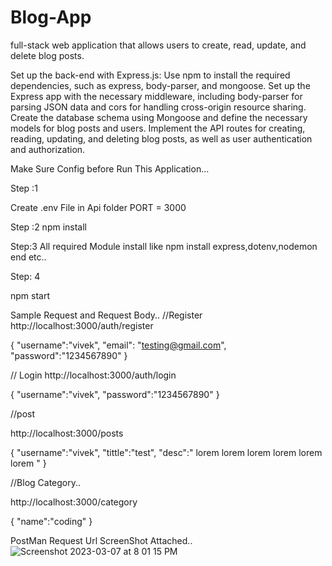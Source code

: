 # Blog-App

full-stack web application that allows users to create, read, update, and delete blog posts.

Set up the back-end with Express.js:
Use npm to install the required dependencies, such as express, body-parser, and mongoose.
Set up the Express app with the necessary middleware, including body-parser for parsing JSON data and cors for handling cross-origin resource sharing.
Create the database schema using Mongoose and define the necessary models for blog posts and users.
Implement the API routes for creating, reading, updating, and deleting blog posts, as well as user authentication and authorization.




Make Sure Config before Run This Application...

Step :1

Create .env File in Api folder 
PORT = 3000

Step :2
npm install 

Step:3
All required Module install like npm install express,dotenv,nodemon end etc..


Step: 4

npm start


Sample Request and Request Body..
//Register
http://localhost:3000/auth/register


{
"username":"vivek",
"email": "testing@gmail.com",
"password":"1234567890"
}

// Login 
http://localhost:3000/auth/login

{
"username":"vivek",
"password":"1234567890"
}


//post

http://localhost:3000/posts

{
"username":"vivek",
"tittle":"test",
"desc":" lorem lorem lorem lorem lorem lorem "
}

//Blog Category..

http://localhost:3000/category

{
    "name":"coding"
}





PostMan Request Url ScreenShot Attached..
![Screenshot 2023-03-07 at 8 01 15 PM](https://user-images.githubusercontent.com/67068290/223452598-82c031f1-99af-4dbf-a077-8c97a6a6f25d.png)

